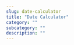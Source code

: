 ```yaml
---
slug: date-calculator
title: "Date Calculator"
category: ""
subcategory: ""
description: ""
---
```


